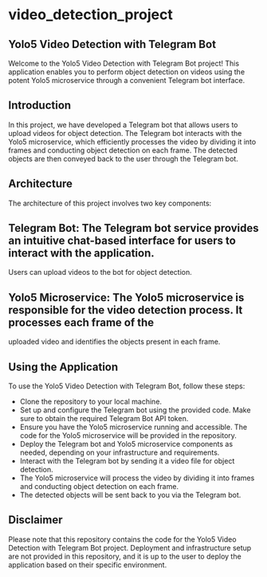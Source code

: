 # video_detection_project

## Yolo5 Video Detection with Telegram Bot
Welcome to the Yolo5 Video Detection with Telegram Bot project! This application enables you to perform object detection 
on videos using the potent Yolo5 microservice through a convenient Telegram bot interface.

## Introduction
In this project, we have developed a Telegram bot that allows users to upload videos for object detection. 
The Telegram bot interacts with the Yolo5 microservice, which efficiently processes the video by dividing it into frames and 
conducting object detection on each frame. The detected objects are then conveyed back to the user through the Telegram bot.

## Architecture
The architecture of this project involves two key components:

## Telegram Bot: The Telegram bot service provides an intuitive chat-based interface for users to interact with the application.
Users can upload videos to the bot for object detection.

## Yolo5 Microservice: The Yolo5 microservice is responsible for the video detection process. It processes each frame of the
uploaded video and identifies the objects present in each frame.

## Using the Application
To use the Yolo5 Video Detection with Telegram Bot, follow these steps:

- Clone the repository to your local machine.
- Set up and configure the Telegram bot using the provided code. Make sure to obtain the required Telegram Bot API token.
- Ensure you have the Yolo5 microservice running and accessible. The code for the Yolo5 microservice will be provided in the repository.
- Deploy the Telegram bot and Yolo5 microservice components as needed, depending on your infrastructure and requirements.
- Interact with the Telegram bot by sending it a video file for object detection.
- The Yolo5 microservice will process the video by dividing it into frames and conducting object detection on each frame.
-  The detected objects will be sent back to you via the Telegram bot.

## Disclaimer
Please note that this repository contains the code for the Yolo5 Video Detection with Telegram Bot project. Deployment and
infrastructure setup are not provided in this repository, and it is up to the user to deploy the application based on their
specific environment.
